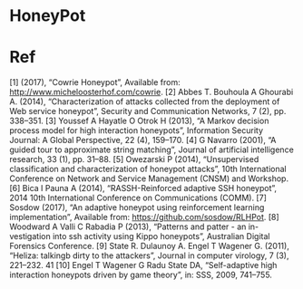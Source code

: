 # HoneyPot

# Ref
[1] (2017), “Cowrie Honeypot”, Available from: http://www.micheloosterhof.com/cowrie.
[2] Abbes T. Bouhoula A Ghourabi A. (2014), “Characterization of attacks collected from the deployment of Web service honeypot”, Security and Communication Networks, 7 (2), pp. 338–351.
[3] Youssef A Hayatle O Otrok H (2013), “A Markov decision process model for high interaction honeypots”, Information Security Journal: A Global Perspective, 22 (4), 159–170.
[4] G Navarro (2001), “A guided tour to approximate string matching”, Journal of artificial intelligence research, 33 (1), pp. 31–88.
[5] Owezarski P (2014), “Unsupervised classification and characterization of honeypot attacks”, 10th International Conference on Network and Service Management (CNSM) and Workshop.
[6] Bica I Pauna A (2014), “RASSH-Reinforced adaptive SSH honeypot”, 2014 10th International Conference on Communications (COMM).
[7] Sosdow (2017), “An adaptive honeypot using reinforcement learning implementation”, Available from: https://github.com/sosdow/RLHPot.
[8] Woodward A Valli C Rabadia P (2013), “Patterns and patter - an in- vestigation into ssh activity using Kippo honeypots”, Australian Digital Forensics Conference.
[9] State R. Dulaunoy A. Engel T Wagener G. (2011), “Heliza: talkingb dirty to the attackers”, Journal in computer virology, 7 (3), 221–232. 41
[10] Engel T Wagener G Radu State DA, “Self-adaptive high interaction honeypots driven by game theory”, in: SSS, 2009, 741–755.
